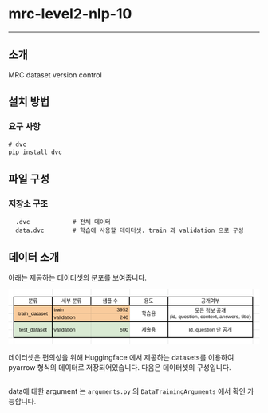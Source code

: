 # mrc-level2-nlp-10

-------------------------------

## 소개

MRC dataset version control

## 설치 방법

### 요구 사항

```
# dvc
pip install dvc
```

## 파일 구성


### 저장소 구조

```
  .dvc            # 전체 데이터
  data.dvc        # 학습에 사용할 데이터셋. train 과 validation 으로 구성 
```

## 데이터 소개

아래는 제공하는 데이터셋의 분포를 보여줍니다.

![데이터 분포](./assets/dataset.png)

데이터셋은 편의성을 위해 Huggingface 에서 제공하는 datasets를 이용하여 pyarrow 형식의 데이터로 저장되어있습니다. 다음은 데이터셋의 구성입니다.

```python
```

data에 대한 argument 는 `arguments.py` 의 `DataTrainingArguments` 에서 확인 가능합니다. 
